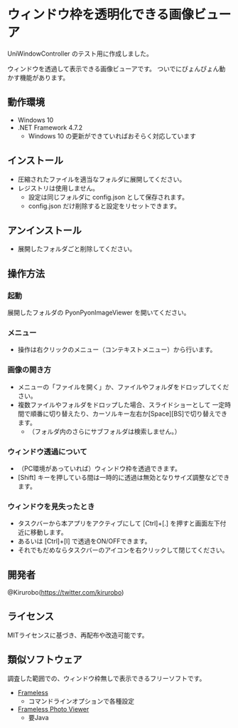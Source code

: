 # ウィンドウ枠を透明化できる画像ビューア

UniWindowController のテスト用に作成しました。

ウィンドウを透過して表示できる画像ビューアです。
ついでにぴょんぴょん動かす機能があります。



## 動作環境
- Windows 10
- .NET Framework 4.7.2
  - Windows 10 の更新ができていればおそらく対応しています

## インストール
- 圧縮されたファイルを適当なフォルダに展開してください。
- レジストリは使用しません。
  - 設定は同じフォルダに config.json として保存されます。
  - config.json だけ削除すると設定をリセットできます。


## アンインストール
- 展開したフォルダごと削除してください。



## 操作方法

### 起動
展開したフォルダの PyonPyonImageViewer を開いてください。

### メニュー
- 操作は右クリックのメニュー（コンテキストメニュー）から行います。

### 画像の開き方
- メニューの「ファイルを開く」か、ファイルやフォルダをドロップしてください。
- 複数ファイルやフォルダをドロップした場合、スライドショーとして
  一定時間で順番に切り替えたり、カーソルキー左右か[Space][BS]で切り替えできます。
  - （フォルダ内のさらにサブフォルダは検索しません。）

### ウィンドウ透過について
- （PC環境があっていれば）ウィンドウ枠を透過できます。
-  [Shift] キーを押している間は一時的に透過は無効となりサイズ調整などできます。

### ウィンドウを見失ったとき
- タスクバーから本アプリをアクティブにして [Ctrl]+[.] を押すと画面左下付近に移動します。
- あるいは [Ctrl]+[I] で透過をON/OFFできます。
- それでもだめならタスクバーのアイコンを右クリックして閉じてください。


## 開発者
@Kirurobo(https://twitter.com/kirurobo)


## ライセンス
MITライセンスに基づき、再配布や改造可能です。

## 類似ソフトウェア
調査した範囲での、ウィンドウ枠無しで表示できるフリーソフトです。

- [Frameless](https://www.dcmembers.com/skwire/download/frameless/)
  - コマンドラインオプションで各種設定
- [Frameless Photo Viewer](https://masterexa.github.io/products/FramelessPhotoViewer)
  - 要Java
